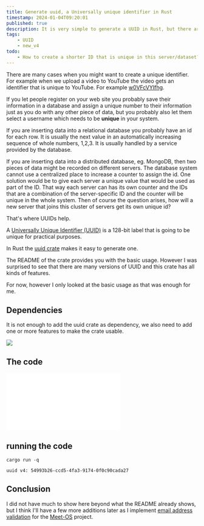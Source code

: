 ```yaml
---
title: Generate uuid, a Universally unique identifier in Rust
timestamp: 2024-01-04T09:20:01
published: true
description: It is very simple to generate a UUID in Rust, but there are a lot more option than I expected.
tags:
    - UUID
    - new_v4
todo:
    - How to create a shorter ID that is unique in this server/dataset?
---
```


There are many cases when you might want to create a unique identifier. For example when we upload a video to YouTube the video gets an identifier that is unique to YouTube.
For example [w0VFcVYIfhg](https://www.youtube.com/watch?v=w0VFcVYIfhg).

If you let people register on your web site you probably save their information in a database and assign a unique number to their information just as you do with any other piece of data,
but you probably also let them select a username which needs to be **unique** in your system.

If you are inserting data into a relational database you probably have an id for each row. It is usually the next value in an automatically increasing sequence of whole numbers, 1,2,3.
It is usually handled by a service provided by the database.

If you are inserting data into a distributed database, eg. MongoDB, then two pieces of data might be recorded on different servers. The database system cannot use a
centralized place to increase a counter to assign the id. One solution would be to give each server a unique value that would be used as part of the ID. That way
each server can has its own counter and the IDs that are a combination of the server-specific ID and the counter will be unique in the whole system.
Then of course the question arises, how will a new server that joins this cluster of servers get its own unique id?

That's where UUIDs help.

A [Universally Unique Identifier (UUID)](https://en.wikipedia.org/wiki/Universally_unique_identifier)  is a 128-bit label that is going to be unique for practical purposes.

In Rust the [uuid crate](https://crates.io/crates/uuid) makes it easy to generate one.

The README of the crate provides you with the basic usage. However I was surprised to see that there are many versions of UUID and this crate has all kinds of features.

For now, however I only looked at the basic usage as that was enough for me.

## Dependencies

It is not enough to add the uuid crate as dependency, we also need to add one or more features to make the crate usable.

![](examples/generate-uuid/Cargo.toml)

## The code

![](examples/generate-uuid/src/main.rs)

## running the code

```
cargo run -q

uuid v4: 54993b26-ccd5-4fa3-9174-0f0c90cada27
```

## Conclusion

I did not have much to show here beyond what the README already shows, but I think I'll have a few more additions later as I implement [email address validation](/email-address-validation)
for the [Meet-OS](https://meet-os.com/) project.

